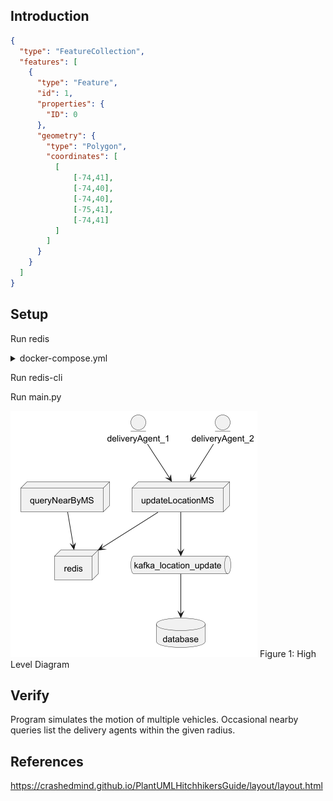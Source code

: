 Introduction
------------

```geojson
{
  "type": "FeatureCollection",
  "features": [
    {
      "type": "Feature",
      "id": 1,
      "properties": {
        "ID": 0
      },
      "geometry": {
        "type": "Polygon",
        "coordinates": [
          [
              [-74,41],
              [-74,40],
              [-74,40],
              [-75,41],
              [-74,41]
          ]
        ]
      }
    }
  ]
}
```

Setup
-----
Run redis
<details>
<summary>docker-compose.yml</summary>
@include "./setup/docker-compose.yml"

<div>
{% capture p1 %}{% include ./setup/docker-compose.yml %}{% endcapture %}
{{ p1 | markdownify }}
</div>
</details>

Run redis-cli

Run main.py

![](./docs/HLD-1.png)
Figure 1: High Level Diagram

Verify
------
Program simulates the motion of multiple vehicles.
Occasional nearby queries list the delivery agents within the given radius.

References
----------
https://crashedmind.github.io/PlantUMLHitchhikersGuide/layout/layout.html
